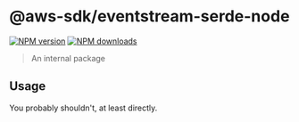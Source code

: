 # @aws-sdk/eventstream-serde-node

[![NPM version](https://img.shields.io/npm/v/@aws-sdk/@aws-sdk/eventstream-serde-node/beta.svg)](https://www.npmjs.com/package/@aws-sdk/@aws-sdk/eventstream-serde-node)
[![NPM downloads](https://img.shields.io/npm/dm/@aws-sdk/@aws-sdk/eventstream-serde-node.svg)](https://www.npmjs.com/package/@aws-sdk/@aws-sdk/eventstream-serde-node)

> An internal package

## Usage

You probably shouldn't, at least directly.

